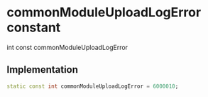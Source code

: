 


# commonModuleUploadLogError constant







int const commonModuleUploadLogError
  







## Implementation

```dart
static const int commonModuleUploadLogError = 6000010;
```







